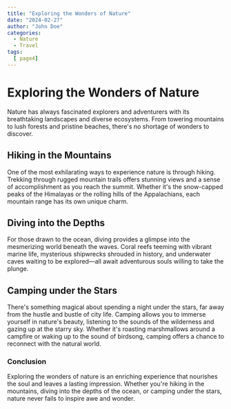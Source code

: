 ```yaml
---
title: "Exploring the Wonders of Nature"
date: "2024-02-27"
author: "John Doe"
categories:
  - Nature
  - Travel
tags:
  [ page4]
---
```


# Exploring the Wonders of Nature

Nature has always fascinated explorers and adventurers with its breathtaking landscapes and diverse ecosystems. From towering mountains to lush forests and pristine beaches, there's no shortage of wonders to discover.

## Hiking in the Mountains

One of the most exhilarating ways to experience nature is through hiking. Trekking through rugged mountain trails offers stunning views and a sense of accomplishment as you reach the summit. Whether it's the snow-capped peaks of the Himalayas or the rolling hills of the Appalachians, each mountain range has its own unique charm.

## Diving into the Depths

For those drawn to the ocean, diving provides a glimpse into the mesmerizing world beneath the waves. Coral reefs teeming with vibrant marine life, mysterious shipwrecks shrouded in history, and underwater caves waiting to be explored—all await adventurous souls willing to take the plunge.

## Camping under the Stars

There's something magical about spending a night under the stars, far away from the hustle and bustle of city life. Camping allows you to immerse yourself in nature's beauty, listening to the sounds of the wilderness and gazing up at the starry sky. Whether it's roasting marshmallows around a campfire or waking up to the sound of birdsong, camping offers a chance to reconnect with the natural world.

### Conclusion

Exploring the wonders of nature is an enriching experience that nourishes the soul and leaves a lasting impression. Whether you're hiking in the mountains, diving into the depths of the ocean, or camping under the stars, nature never fails to inspire awe and wonder.
